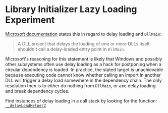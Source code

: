 # Library Initializer Lazy Loading Experiment

[Microsoft documentation](https://learn.microsoft.com/en-us/cpp/build/reference/linker-support-for-delay-loaded-dlls) states this in regard to delay loading and `DllMain`:

> A DLL project that delays the loading of one or more DLLs itself shouldn't call a delay-loaded entry point in `DllMain`.

Microsoft's reasoning for this statement is likely that Windows and possibly other subsystems often use delay loading as a hack for postponing when a circular dependency is loaded. In practice, the stated target is unachievable because executing code cannot know whether calling an import in another DLL will trigger a delay load somewhere in the dependency chain. The only resolution then is to either do nothing from `DllMain`, or axe delay loading and break dependency cycles.

Find instances of delay loading in a call stack by looking for the function: [`__delayLoadHelper2`](https://learn.microsoft.com/en-us/cpp/build/reference/understanding-the-helper-function#calling-conventions-parameters-and-return-type)
